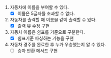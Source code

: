 1. 자동차에 이름을 부여할 수 있다.
   - [x] 이름은 5글자를 초과할 수 없다.
2. 자동차를 출력할 때 이름을 같이 출력할 수 있다.
   - [x] 출력 뷰 수정 구현
3. 자동차 이름은 쉼표를 기준으로 구분한다.
   - [x] 쉼표기준 파싱하는 기능을 구현
4. 자동차 경주를 완료한 후 누가 우승했는지 알 수 있다.
   - [ ] 승자 반환 메서드 구현